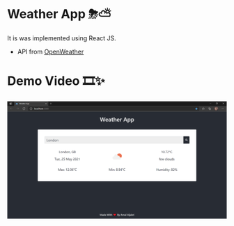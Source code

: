 # Weather App ⛈⛅
It is was implemented using React JS.
- API from [OpenWeather](https://openweathermap.org/)

# Demo Video 🎞✨
[![Watch the video](https://github.com/AmalAljabri/Weather-App/blob/master/Weather%20App.png)](https://www.youtube.com/watch?v=5Uq0LAjc8C4)

